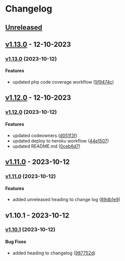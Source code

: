 # Changelog

## [Unreleased](https://github.com/verplankedev/github-actions-test/compare/v1.13.0...main)

## [v1.13.0](https://github.com/verplankedev/github-actions-test/compare/v1.12.0...v1.13.0) - 12-10-2023

### [v1.13.0](https://github.com/verplankedev/github-actions-test/compare/v1.12.0...v1.13.0) (2023-10-12)

#### Features

- updated php code coverage workflow ([5f9474c](https://github.com/verplankedev/github-actions-test/commit/5f9474c4712fb1b734a61babe23fddb8d1a86534))

## [v1.12.0](https://github.com/verplankedev/github-actions-test/compare/v1.11.0...v1.12.0) - 12-10-2023

### [v1.12.0](https://github.com/verplankedev/github-actions-test/compare/v1.11.0...v1.12.0) (2023-10-12)

#### Features

- updated codeowners ([d051f3f](https://github.com/verplankedev/github-actions-test/commit/d051f3f123faf69592ac261bfeef4082e189ee29))
- updated deploy to heroku workflow ([44e1507](https://github.com/verplankedev/github-actions-test/commit/44e15073da780387d79769eff6cb25202e1cbe71))
- updated README.md ([0ceb6d7](https://github.com/verplankedev/github-actions-test/commit/0ceb6d7dc1758c06dd7f11baad7f2fc438eeace3))

## [v1.11.0](https://github.com/verplankedev/github-actions-test/compare/v1.10.1...v1.11.0) - 2023-10-12

### [v1.11.0](https://github.com/verplankedev/github-actions-test/compare/v1.10.1...v1.11.0) (2023-10-12)

#### Features

- added unreleased heading to change log ([89db1e9](https://github.com/verplankedev/github-actions-test/commit/89db1e9668f15545c6376eeb308089b6d7e3e1f3))

## v1.10.1 - 2023-10-12

### [v1.10.1](https://github.com/verplankedev/github-actions-test/compare/v1.10.0...v1.10.1) (2023-10-12)

#### Bug Fixes

- added heading to changelog ([987752d](https://github.com/verplankedev/github-actions-test/commit/987752d0f43ef84b33158c1958d5a835064c3055))
